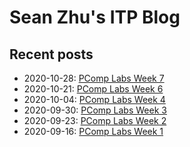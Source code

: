 # Sean Zhu's ITP Blog

## Recent posts

- 2020-10-28: [PComp Labs Week 7](https://szhu.github.io/itp-blog/posts/2020-10-28-pcomp.html)
- 2020-10-21: [PComp Labs Week 6](https://szhu.github.io/itp-blog/posts/2020-10-21-pcomp.html)
- 2020-10-04: [PComp Labs Week 4](https://szhu.github.io/itp-blog/posts/2020-10-07-pcomp.html)
- 2020-09-30: [PComp Labs Week 3](posts/2020-09-30-pcomp.md)
- 2020-09-23: [PComp Labs Week 2](posts/2020-09-23-pcomp.md)
- 2020-09-16: [PComp Labs Week 1](posts/2020-09-16-pcomp.md)
